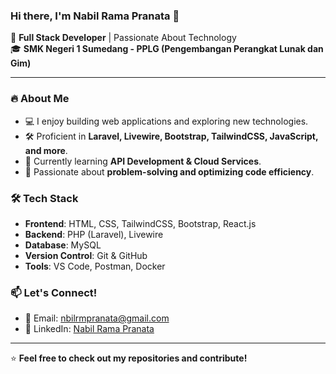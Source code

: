 ### Hi there, I'm Nabil Rama Pranata 👋

🚀 **Full Stack Developer** | Passionate About Technology  
🎓 **SMK Negeri 1 Sumedang - PPLG (Pengembangan Perangkat Lunak dan Gim)**  

---

### 🔥 About Me
- 💻 I enjoy building web applications and exploring new technologies.
- 🛠️ Proficient in **Laravel, Livewire, Bootstrap, TailwindCSS, JavaScript, and more**.
- 🌱 Currently learning **API Development & Cloud Services**.
- 🎯 Passionate about **problem-solving and optimizing code efficiency**.

### 🛠️ Tech Stack
- **Frontend**: HTML, CSS, TailwindCSS, Bootstrap, React.js
- **Backend**: PHP (Laravel), Livewire
- **Database**: MySQL
- **Version Control**: Git & GitHub
- **Tools**: VS Code, Postman, Docker


### 📫 Let's Connect!
- 📧 Email: nbilrmpranata@gmail.com
- 💼 LinkedIn: [Nabil Rama Pranata](https://linkedin.com/in/nabilrmpranata)

---

⭐️ **Feel free to check out my repositories and contribute!**
